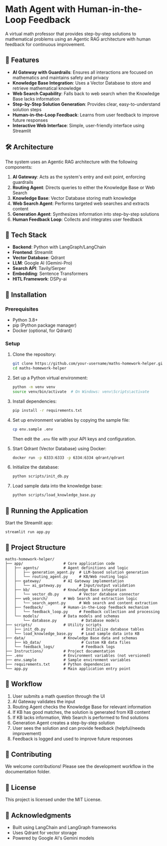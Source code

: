 # Math Agent with Human-in-the-Loop Feedback

A virtual math professor that provides step-by-step solutions to mathematical problems using an Agentic RAG architecture with human feedback for continuous improvement.

## 🚀 Features

- **AI Gateway with Guardrails**: Ensures all interactions are focused on mathematics and maintains safety and privacy
- **Knowledge Base Integration**: Uses a Vector Database to store and retrieve mathematical knowledge
- **Web Search Capability**: Falls back to web search when the Knowledge Base lacks information
- **Step-by-Step Solution Generation**: Provides clear, easy-to-understand solution steps
- **Human-in-the-Loop Feedback**: Learns from user feedback to improve future responses
- **Interactive Web Interface**: Simple, user-friendly interface using Streamlit

## 🛠️ Architecture

The system uses an Agentic RAG architecture with the following components:

1. **AI Gateway**: Acts as the system's entry and exit point, enforcing guardrails
2. **Routing Agent**: Directs queries to either the Knowledge Base or Web Search
3. **Knowledge Base**: Vector Database storing math knowledge
4. **Web Search Agent**: Performs targeted web searches and extracts content
5. **Generation Agent**: Synthesizes information into step-by-step solutions
6. **Human Feedback Loop**: Collects and integrates user feedback

## 🧰 Tech Stack

- **Backend**: Python with LangGraph/LangChain
- **Frontend**: Streamlit
- **Vector Database**: Qdrant
- **LLM**: Google AI (Gemini-Pro)
- **Search API**: Tavily/Serper
- **Embedding**: Sentence Transformers
- **HITL Framework**: DSPy-ai

## 🔧 Installation

### Prerequisites

- Python 3.8+
- pip (Python package manager)
- Docker (optional, for Qdrant)

### Setup

1. Clone the repository:
   ```bash
   git clone https://github.com/your-username/maths-homework-helper.git
   cd maths-homework-helper
   ```

2. Set up a Python virtual environment:
   ```bash
   python -m venv venv
   source venv/bin/activate  # On Windows: venv\Scripts\activate
   ```

3. Install dependencies:
   ```bash
   pip install -r requirements.txt
   ```

4. Set up environment variables by copying the sample file:
   ```bash
   cp env.sample .env
   ```
   Then edit the `.env` file with your API keys and configuration.

5. Start Qdrant (Vector Database) using Docker:
   ```bash
   docker run -p 6333:6333 -p 6334:6334 qdrant/qdrant
   ```

6. Initialize the database:
   ```bash
   python scripts/init_db.py
   ```

7. Load sample data into the knowledge base:
   ```bash
   python scripts/load_knowledge_base.py
   ```

## 🚀 Running the Application

Start the Streamlit app:

```bash
streamlit run app.py
```

## 📁 Project Structure

```
maths-homework-helper/
├── app/                  # Core application code
│   ├── agents/           # Agent definitions and logic
│   │   ├── generation_agent.py  # LLM-based solution generation
│   │   └── routing_agent.py     # KB/Web routing logic
│   ├── gateway/          # AI Gateway implementation
│   │   └── ai_gateway.py        # Input/output validation
│   ├── kb/               # Knowledge Base integration
│   │   └── vector_db.py         # Vector database connector
│   ├── web_search/       # Web Search and extraction logic
│   │   └── search_agent.py      # Web search and content extraction
│   ├── feedback/         # Human-in-the-Loop feedback mechanism
│   │   └── feedback_loop.py     # Feedback collection and processing
│   └── models/           # Data models and schemas
│       └── database.py           # Database models
├── scripts/              # Utility scripts
│   ├── init_db.py                # Initialize database tables
│   └── load_knowledge_base.py    # Load sample data into KB
├── data/                 # Knowledge Base data and schemas
│   ├── kb_data/                  # Custom KB data files
│   └── feedback_logs/            # Feedback logs
├── Instructions/         # Project documentation
├── .env                  # Environment variables (not versioned)
├── env.sample            # Sample environment variables
├── requirements.txt      # Python dependencies
└── app.py                # Main application entry point
```

## 🔄 Workflow

1. User submits a math question through the UI
2. AI Gateway validates the input
3. Routing Agent checks the Knowledge Base for relevant information
4. If KB has good matches, the solution is generated from KB content
5. If KB lacks information, Web Search is performed to find solutions
6. Generation Agent creates a step-by-step solution
7. User sees the solution and can provide feedback (helpful/needs improvement)
8. Feedback is logged and used to improve future responses

## 🤝 Contributing

We welcome contributions! Please see the development workflow in the documentation folder.

## 📝 License

This project is licensed under the MIT License.

## 🙏 Acknowledgments

- Built using LangChain and LangGraph frameworks
- Uses Qdrant for vector storage
- Powered by Google AI's Gemini models

